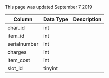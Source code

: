 This page was updated September 7 2019

| Column       | Data Type | Description |
| ------------ | --------- | ----------- |
| char_id      | int       |             |
| item_id      | int       |             |
| serialnumber | int       |             |
| charges      | int       |             |
| item_cost    | int       |             |
| slot_id      | tinyint   |             |